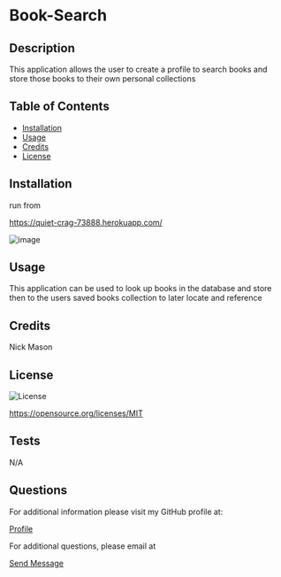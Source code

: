 
# Book-Search

## Description
This application allows the user to create a profile to search books and store those books to their own personal collections 

## Table of Contents 

- [Installation](#installation)
- [Usage](#usage)
- [Credits](#credits)
- [License](#license)

## Installation
run from 

https://quiet-crag-73888.herokuapp.com/

![image](https://user-images.githubusercontent.com/108901623/209735419-6f0db359-749b-45fd-9d2b-42dcaf333153.png)



## Usage
This application can be used to look up books in the database and store then to the users saved books collection to later locate and reference 

## Credits
Nick Mason



## License
![License](https://img.shields.io/badge/License-MIT-yellow.svg)

https://opensource.org/licenses/MIT

## Tests
N/A

## Questions

For additional information please visit my  GitHub profile at:
  <p><a href="https://www.Github.com/Nickmason01">Profile</a></P>
  For additional questions, please email at 
  <p><a href="mailto: nickmason372@yahoo.com">Send Message</a></p>
